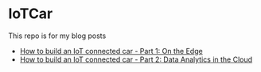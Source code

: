 # IoTCar
This repo is for my blog posts
- [How to build an IoT connected car - Part 1: On the Edge](https://feng.lu/2020/09/15/How-to-build-an-IoT-connected-car-Part-1-On-the-Edge/)
- [How to build an IoT connected car - Part 2: Data Analytics in the Cloud](https://feng.lu/2020/09/22/How-to-build-an-IoT-connected-car-Part-2-Data-Analytics-in-the-Cloud/)


